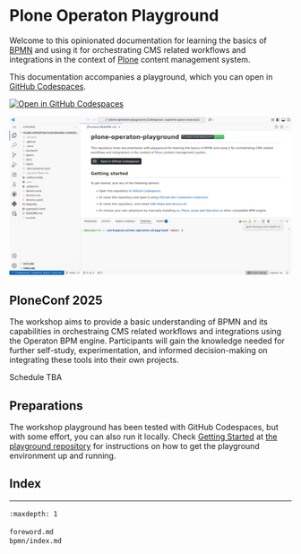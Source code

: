 <!-- Syntax: https://myst-parser.readthedocs.io/ -->

# Plone Operaton Playground

Welcome to this opinionated documentation for learning the basics of [BPMN](https://www.bpmn.org/) and using it for orchestrating CMS related workflows and integrations in the context of [Plone](https://plone.org) content management system.

This documentation accompanies a playground, which you can open in [GitHub Codespaces](https://codespaces.new/datakurre/plone-operaton-playground).

[![Open in GitHub Codespaces](https://github.com/codespaces/badge.svg)](https://codespaces.new/datakurre/plone-operaton-playground)

![Screenshot of GitHub Codespaces](./README.png)


## PloneConf 2025

The workshop aims to provide a basic understanding of BPMN and its capabilities in orchestraing CMS related workflows and integrations using the Operaton BPM engine. Participants will gain the knowledge needed for further self-study, experimentation, and informed decision-making on integrating these tools into their own projects.

Schedule TBA


## Preparations

The workshop playground has been tested with GitHub Codespaces, but with some effort, you can also run it locally. Check [Getting Started](https://github.com/datakurre/plone-operaton-playground#getting-started) at [the playground repository](https://github.com/datakurre/plone-operaton-playground) for instructions on how to get the playground environment up and running.


## Index

--- 

```{toctree}
:maxdepth: 1

foreword.md
bpmn/index.md
```